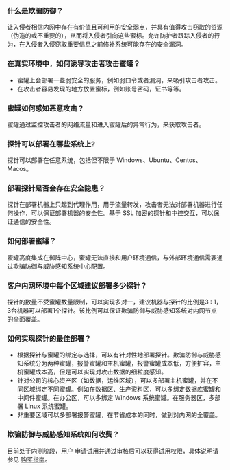 ### 什么是欺骗防御？
让入侵者相信内网中存在有价值且可利用的安全弱点，并具有值得攻击窃取的资源（伪造的或不重要的），从而将入侵者引向这些蜜标。允许防护者跟踪入侵者的行为，在入侵者入侵窃取重要信息之前修补系统可能存在的安全漏洞。
### 在真实环境中，如何诱导攻击者攻击蜜罐？
- 蜜罐上会部署一些弱安全的服务，例如弱口令或者漏洞，来吸引攻击者攻击。
- 在攻击者容易发现的地方放置蜜标，例如账号密码，证书等等。

### 蜜罐如何感知恶意攻击？
蜜罐通过监控攻击者的网络流量和进入蜜罐后的异常行为，来获取攻击者。

### 探针可以部署在哪些系统上?
探针可以部署在任意系统，包括但不限于 Windows、Ubuntu、Centos、Macos。

### 部署探针是否会存在安全隐患？
探针在部署机器上只起到代理作用，用于流量转发，攻击者无法对部署机器进行任何操作，可以保证部署机器的安全性。基于 SSL 加密的探针和中控交互，可以保证通信的安全性。

### 如何部署蜜罐？
蜜罐高度集成在御阵中心，蜜罐无法直接和用户环境通信，与外部环境通信需要通过欺骗防御与威胁感知系统中心配置。

### 客户内网环境中每个区域建议部署多少探针？
探针的数量不受蜜罐数量限制，可以实现多对一，建议机器与探针的比例是3 : 1，3台机器可以部署1个探针。该比例可以保证欺骗防御与威胁感知系统对内网节点的全面覆盖。

### 如何实现探针的最佳部署？
- 根据探针与蜜罐的绑定与选择，可以有针对性地部署探针。欺骗防御与威胁感知系统分为两种蜜罐，报警蜜罐和主机蜜罐，报警蜜罐成本低，方便扩容，主机蜜罐成本高，但是可以实现对攻击数据的细粒度感知。
- 针对公司的核心资产区（如数据，运维区域），可以多部署主机蜜罐，并在不同区域绑定不同蜜罐。例如在数据区、生产资料区，可以多绑定数据库蜜罐和中间件蜜罐。在办公区，可以多绑定 Windows 系统蜜罐。在服务器区，多部署 Linux 系统蜜罐。
- 非重要区域可以多部署报警蜜罐，在节省成本的同时，做到对内网的全覆盖。

###  欺骗防御与威胁感知系统如何收费？
目前处于内测阶段，用户 [申请试用](https://cloud.tencent.com/apply/p/2qbbdpv7b8v)并通过审核后可以获得试用权限，具体说明请参见 [购买指南](https://cloud.tencent.com/document/product/1102/36128)。
